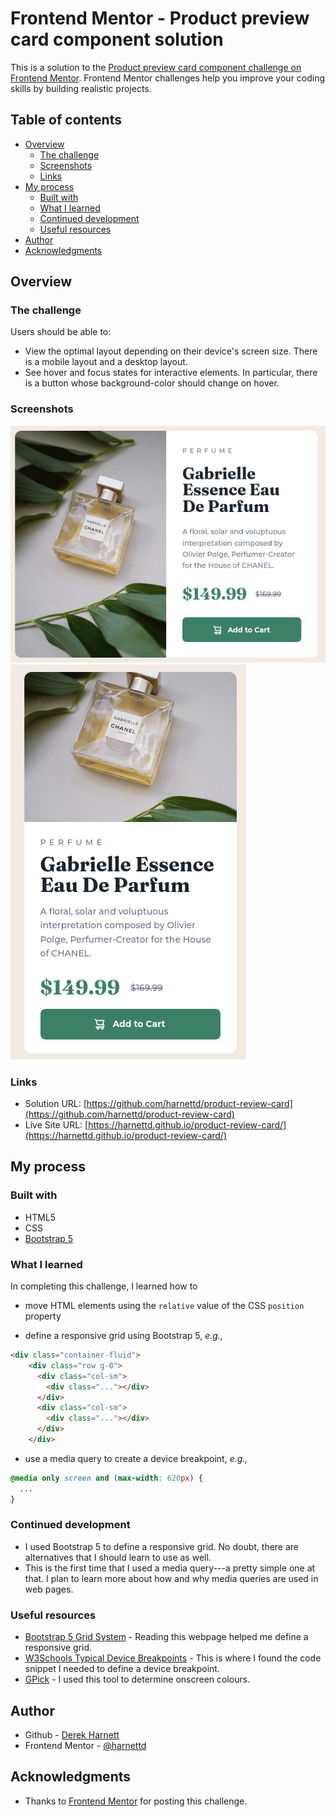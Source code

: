 # Frontend Mentor - Product preview card component solution

This is a solution to the [Product preview card component challenge on Frontend Mentor](https://www.frontendmentor.io/challenges/product-preview-card-component-GO7UmttRfa). Frontend Mentor challenges help you improve your coding skills by building realistic projects. 

## Table of contents

- [Overview](#overview)
  - [The challenge](#the-challenge)
  - [Screenshots](#screenshots)
  - [Links](#links)
- [My process](#my-process)
  - [Built with](#built-with)
  - [What I learned](#what-i-learned)
  - [Continued development](#continued-development)
  - [Useful resources](#useful-resources)
- [Author](#author)
- [Acknowledgments](#acknowledgments)

## Overview

### The challenge

Users should be able to:

- View the optimal layout depending on their device's screen size. There is a mobile layout and a desktop layout.
- See hover and focus states for interactive elements. In particular, there is a button whose background-color should change on hover.

### Screenshots


![Desktop screenshot](images/screenshot_desktop.png)
![Mobile screenshot](images/screenshot_mobile.png)

### Links

- Solution URL: [https://github.com/harnettd/product-review-card](https://github.com/harnettd/product-review-card)
- Live Site URL: [https://harnettd.github.io/product-review-card/](https://harnettd.github.io/product-review-card/)

## My process

### Built with

- HTML5
- CSS
- [Bootstrap 5](https://getbootstrap.com/)

### What I learned

In completing this challenge, I learned how to

- move HTML elements using the `relative` value of the CSS `position` property

- define a responsive grid using Bootstrap 5, *e.g.,* 

```html
<div class="container-fluid">
    <div class="row g-0">
      <div class="col-sm">
        <div class="..."></div>
      </div>
      <div class="col-sm">
        <div class="..."></div>
      </div>
    </div>
```

- use a media query to create a device breakpoint, *e.g.,* 

```css
@media only screen and (max-width: 620px) {
  ...  
}
```
### Continued development

- I used Bootstrap 5 to define a responsive grid. No doubt, there are alternatives that I should learn to use as well.
- This is the first time that I used a media query---a pretty simple one at that. I plan to learn more about how and why media queries are used in web pages.

### Useful resources

- [Bootstrap 5 Grid System](https://getbootstrap.com/docs/5.3/layout/grid/) - Reading this webpage helped me define a responsive grid.
- [W3Schools Typical Device Breakpoints](https://www.w3schools.com/howto/howto_css_media_query_breakpoints.asp) - This is where I found the code snippet I needed to define a device breakpoint.
- [GPick](http://www.gpick.org/) - I used this tool to determine onscreen colours.

## Author

- Github - [Derek Harnett](https://github.com/harnettd)
- Frontend Mentor - [@harnettd](https://www.frontendmentor.io/profile/harnettd)

## Acknowledgments

- Thanks to [Frontend Mentor](https://www.frontendmentor.io/) for posting this challenge.
